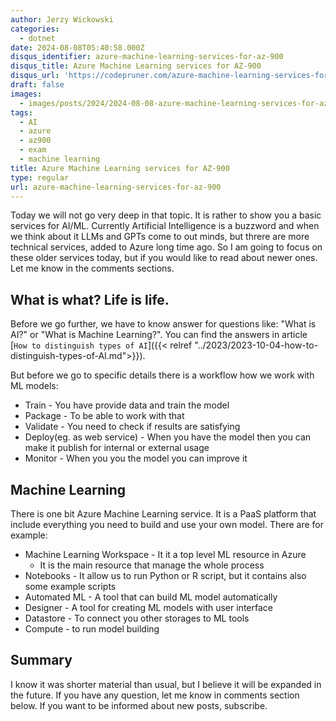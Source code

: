 ```yaml
---
author: Jerzy Wickowski
categories:
  - dotnet
date: 2024-08-08T05:40:58.000Z
disqus_identifier: azure-machine-learning-services-for-az-900
disqus_title: Azure Machine Learning services for AZ-900
disqus_url: 'https://codepruner.com/azure-machine-learning-services-for-az-900'
draft: false
images:
  - images/posts/2024/2024-08-08-azure-machine-learning-services-for-az-900.jpg
tags:
  - AI
  - azure
  - az900
  - exam
  - machine learning
title: Azure Machine Learning services for AZ-900
type: regular
url: azure-machine-learning-services-for-az-900
---
```

Today we will not go very deep in that topic. It is rather to show you a basic services for AI/ML. Currently Artificial Intelligence is a buzzword and when we think about it LLMs and GPTs come to out minds, but threre are more technical services, added to Azure long time ago. So I am going to focus on these older services today, but if you would like to read about newer ones. Let me know in the comments sections.

## What is what? Life is life.

Before we go further, we have to know answer for questions like: "What is AI?" or "What is Machine Learning?". You can find the answers in article [`How to distinguish types of AI`]({{< relref "../2023/2023-10-04-how-to-distinguish-types-of-AI.md">}}).

But before we go to specific details there is a workflow how we work with ML models:
- Train - You have provide data and train the model
- Package - To be able to work with that
- Validate - You need to check if results are satisfying
- Deploy(eg. as web service) - When you have the model then you can make it publish for internal or external usage
- Monitor - When you you the model you can improve it

## Machine Learning
There is one bit Azure Machine Learning service. It is a PaaS platform that include everything you need to build and use your own model. There are for example:
- Machine Learning Workspace - It it a top level ML resource in Azure
  - It is the main resource that manage the whole process
- Notebooks - It allow us to run Python or R script, but it contains also some example scripts
- Automated ML - A tool that can build ML model automatically
- Designer - A tool for creating ML models with user interface
- Datastore - To connect you other storages to ML tools
- Compute - to run model building

## Summary 
I know it was shorter material than usual, but I believe it will be expanded in the future.
If you have any question, let me know in comments section below.
If you want to be informed about new posts, subscribe.